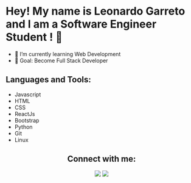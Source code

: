<h1> Hey! My name is Leonardo Garreto and I am a Software Engineer Student ! 👋 </h1>

- 🌱 I’m currently learning Web Development 
- 🥅 Goal: Become Full Stack Developer

<div style="display: inline_block" align="left">
<h2> Languages and Tools: </h2>
    <ul>
      <li>Javascript</li>
      <li>HTML</li>
      <li>CSS</li>
      <li>ReactJs</li>
      <li>Bootstrap</li>
      <li>Python</li>
      <li>Git</li>
      <li>Linux</li>
      </ul>
</div>

<div align="center"> 
  <h2>Connect with me:</h2>
  <a href="mailto:leonardogarreto@gmail.com"><img src="https://img.shields.io/badge/-Gmail-%23333?style=for-the-badge&logo=gmail&logoColor=white" target="_blank"></a>
  <a href="https://www.linkedin.com/in/leonardogarreto/" target="_blank"><img src="https://img.shields.io/badge/-LinkedIn-%230077B5?style=for-the-badge&logo=linkedin&logoColor=white" target="_blank"></a>  
</div>
<br />


  


